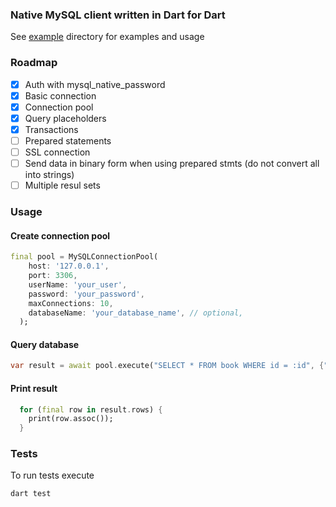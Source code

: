 ### Native MySQL client written in Dart for Dart

See [example](example/) directory for examples and usage

### Roadmap

* [x] Auth with mysql_native_password
* [x] Basic connection
* [x] Connection pool
* [x] Query placeholders
* [x] Transactions
* [ ] Prepared statements
* [ ] SSL connection
* [ ] Send data in binary form when using prepared stmts (do not convert all into strings)
* [ ] Multiple resul sets

### Usage

#### Create connection pool

```dart
final pool = MySQLConnectionPool(
    host: '127.0.0.1',
    port: 3306,
    userName: 'your_user',
    password: 'your_password',
    maxConnections: 10,
    databaseName: 'your_database_name', // optional,
  );
```

#### Query database

```dart
var result = await pool.execute("SELECT * FROM book WHERE id = :id", {"id": 1});
```

#### Print result
```dart
  for (final row in result.rows) {
    print(row.assoc());
  }
```


### Tests

To run tests execute

```bash
dart test
```
